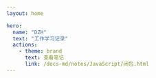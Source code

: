 ```yaml
---
layout: home

hero:
  name: "DZH"
  text: "工作学习记录"
  actions:
    - theme: brand
      text: 查看笔记
      link: /docs-md/notes/JavaScript/闭包.html
---
```


